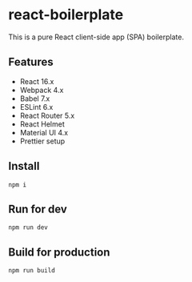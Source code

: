 # react-boilerplate

This is a pure React client-side app (SPA) boilerplate.

## Features

- React 16.x
- Webpack 4.x
- Babel 7.x
- ESLint 6.x
- React Router 5.x
- React Helmet
- Material UI 4.x
- Prettier setup

## Install

```
npm i
```

## Run for dev

```
npm run dev
```

## Build for production

```
npm run build
```
